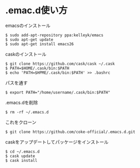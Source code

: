 # .emac.d使い方
emacsのインストール  
```
$ sudo add-apt-repository ppa:kelleyk/emacs  
$ sudo apt-get update  
$ sudo apt-get install emacs26  
```  
caskのインストール  
```
$ git clone https://github.com/cask/cask ~/.cask
$ PATH=$HOME/.cask/bin:$PATH
$ echo 'PATH=$HPME/.cask/bin:$PATH' >> .bashrc
```  
パスを通す  
```
$ export PATH="/home/username/.cask/bin:$PATH"
```  
.emacs.dを削除  
```
$ rm -rf ~/.emacs.d 
```  
これをクローン  
```
$ git clone https://github.com/coke-official/.emacs.d.git  
```  
caskをアップデートしてパッケージをインストール  
```
$ cd ~/.emacs.d  
$ cask update  
$ cask install  
```
